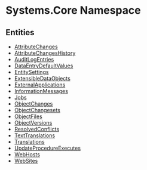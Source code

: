 ﻿---
uid: Systems.Core
---
# Systems.Core Namespace

## Entities
- [AttributeChanges](Systems.Core.AttributeChanges.md)  
- [AttributeChangesHistory](Systems.Core.AttributeChangesHistory.md)  
- [AuditLogEntries](Systems.Core.AuditLogEntries.md)  
- [DataEntryDefaultValues](Systems.Core.DataEntryDefaultValues.md)  
- [EntitySettings](Systems.Core.EntitySettings.md)  
- [ExtensibleDataObjects](Systems.Core.ExtensibleDataObjects.md)  
- [ExternalApplications](Systems.Core.ExternalApplications.md)  
- [InformationMessages](Systems.Core.InformationMessages.md)  
- [Jobs](Systems.Core.Jobs.md)  
- [ObjectChanges](Systems.Core.ObjectChanges.md)  
- [ObjectChangesets](Systems.Core.ObjectChangesets.md)  
- [ObjectFiles](Systems.Core.ObjectFiles.md)  
- [ObjectVersions](Systems.Core.ObjectVersions.md)  
- [ResolvedConflicts](Systems.Core.ResolvedConflicts.md)  
- [TextTranslations](Systems.Core.TextTranslations.md)  
- [Translations](Systems.Core.Translations.md)  
- [UpdateProcedureExecutes](Systems.Core.UpdateProcedureExecutes.md)  
- [WebHosts](Systems.Core.WebHosts.md)  
- [WebSites](Systems.Core.WebSites.md)  

